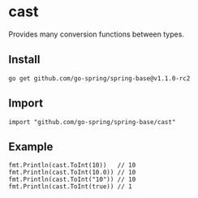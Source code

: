 # cast

Provides many conversion functions between types.

## Install

```
go get github.com/go-spring/spring-base@v1.1.0-rc2 
```

## Import

```
import "github.com/go-spring/spring-base/cast"
```

## Example

```
fmt.Println(cast.ToInt(10))   // 10
fmt.Println(cast.ToInt(10.0)) // 10
fmt.Println(cast.ToInt("10")) // 10
fmt.Println(cast.ToInt(true)) // 1
```